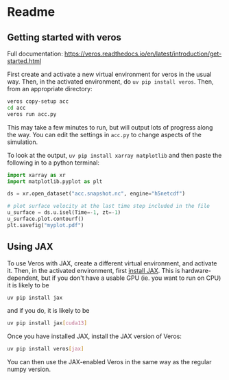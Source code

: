 # Readme

## Getting started with veros

Full documentation: <https://veros.readthedocs.io/en/latest/introduction/get-started.html> 

First create and activate a new virtual environment for veros in the usual way. Then, in the activated environment, do `uv pip install veros`. Then, from an appropriate directory:
```bash
veros copy-setup acc
cd acc
veros run acc.py
```
This may take a few minutes to run, but will output lots of progress along the way. You can edit the settings in `acc.py` to change aspects of the simulation.

To look at the output, `uv pip install xarray matplotlib` and then paste the following in to a python terminal:
```python
import xarray as xr
import matplotlib.pyplot as plt

ds = xr.open_dataset("acc.snapshot.nc", engine="h5netcdf")

# plot surface velocity at the last time step included in the file
u_surface = ds.u.isel(Time=-1, zt=-1)
u_surface.plot.contourf()
plt.savefig("myplot.pdf")
```


## Using JAX

To use Veros with JAX, create a different virtual environment, and activate it. Then, in the activated environment, first [install JAX](https://docs.jax.dev/en/latest/installation.html). This is hardware-dependent, but if you don't have a usable GPU (ie. you want to run on CPU) it is likely to be
```bash
uv pip install jax
```
and if you do, it is likely to be
```bash
uv pip install jax[cuda13]
```
Once you have installed JAX, install the JAX version of Veros:
```bash
uv pip install veros[jax]
```
You can then use the JAX-enabled Veros in the same way as the regular numpy version.

